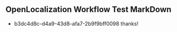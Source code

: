 ## OpenLocalization Workflow Test MarkDown
* b3dc4d8c-d4a9-43d8-afa7-2b9f9bff0098 thanks!

<!--HONumber=Aug16_HO1-->


